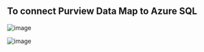 ## To connect Purview Data Map to Azure SQL

![image](https://github.com/user-attachments/assets/cc0f7b2b-430d-4f31-ba02-c66ac7c845a4)

![image](https://github.com/user-attachments/assets/c0a90972-8324-46ae-9af9-5d078f41941a)
